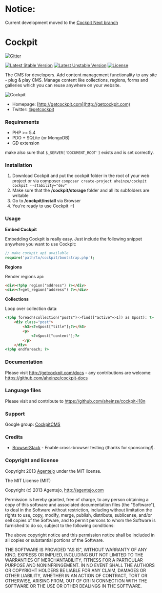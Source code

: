 
# Notice:

Current development moved to the [Cockpit Next branch](https://github.com/aheinze/cockpit/tree/next)


# Cockpit

[![Gitter](https://badges.gitter.im/Join%20Chat.svg)](https://gitter.im/aheinze/cockpit?utm_source=badge&utm_medium=badge&utm_campaign=pr-badge&utm_content=badge)

[![Latest Stable Version](https://poser.pugx.org/aheinze/cockpit/v/stable.svg)](https://packagist.org/packages/aheinze/cockpit) [![Latest Unstable Version](https://poser.pugx.org/aheinze/cockpit/v/unstable.svg)](https://packagist.org/packages/aheinze/cockpit) [![License](https://poser.pugx.org/aheinze/cockpit/license.svg)](https://packagist.org/packages/aheinze/cockpit)

The CMS for developers. Add content management functionality to any site - plug &amp; play CMS.
Manage content like collections, regions, forms and galleries which you can reuse anywhere on your website.


![Cockpit](http://getcockpit.com/site/assets/images/teaser.png)


* Homepage: [http://getcockpit.com](http://getcockpit.com)
* Twitter: [@getcockpit](http://twitter.com/getcockpit)


### Requirements

* PHP >= 5.4
* PDO + SQLite (or MongoDB)
* GD extension

make also sure that <code>$_SERVER['DOCUMENT_ROOT']</code> exists and is set correctly.


### Installation

1. Download Cockpit and put the cockpit folder in the root of your web project or via composer <code>composer create-project aheinze/cockpit cockpit --stability="dev"</code>
2. Make sure that the __/cockpit/storage__ folder and all its subfolders are writable
3. Go to __/cockpit/install__ via Browser
4. You're ready to use Cockpit :-)

### Usage

**Embed Cockpit**

Embedding Cockpit is really easy. Just include the following snippet anywhere you want to use Cockpit:

```php
// make cockpit api available
require('path/to/cockpit/bootstrap.php');
```

**Regions**

Render regions api:

```html
<div><?php region("address") ?></div>
<div><?=get_region("address") ?></div>
```

**Collections**

Loop over collection data:

```html
<?php foreach(collection("posts")->find(["active"=>1]) as $post): ?>
    <div class="post">
        <h3><?=$post["title"];?></h3>
        <p>
            <?=$post["content"];?>
        </p>
    </div>
<?php endforeach; ?>
```

### Documentation

Please visit http://getcockpit.com/docs - any contributions are welcome: https://github.com/aheinze/cockpit-docs


### Language files

Please visit and contribute to https://github.com/aheinze/cockpit-i18n

### Support

Google group: [CockpitCMS](https://groups.google.com/d/forum/cockpitcms)


### Credits

- [BrowserStack](https://www.browserstack.com) - Enable cross-browser testing (thanks for sponsoring!).


### Copyright and license

Copyright 2013 [Agentejo](http://www.agentejo.com) under the MIT license.

The MIT License (MIT)

Copyright (c) 2013 Agentejo, http://agentejo.com

Permission is hereby granted, free of charge, to any person obtaining a copy of
this software and associated documentation files (the "Software"), to deal in
the Software without restriction, including without limitation the rights to
use, copy, modify, merge, publish, distribute, sublicense, and/or sell copies of
the Software, and to permit persons to whom the Software is furnished to do so,
subject to the following conditions:

The above copyright notice and this permission notice shall be included in all
copies or substantial portions of the Software.

THE SOFTWARE IS PROVIDED "AS IS", WITHOUT WARRANTY OF ANY KIND, EXPRESS OR
IMPLIED, INCLUDING BUT NOT LIMITED TO THE WARRANTIES OF MERCHANTABILITY, FITNESS
FOR A PARTICULAR PURPOSE AND NONINFRINGEMENT. IN NO EVENT SHALL THE AUTHORS OR
COPYRIGHT HOLDERS BE LIABLE FOR ANY CLAIM, DAMAGES OR OTHER LIABILITY, WHETHER
IN AN ACTION OF CONTRACT, TORT OR OTHERWISE, ARISING FROM, OUT OF OR IN
CONNECTION WITH THE SOFTWARE OR THE USE OR OTHER DEALINGS IN THE SOFTWARE.
